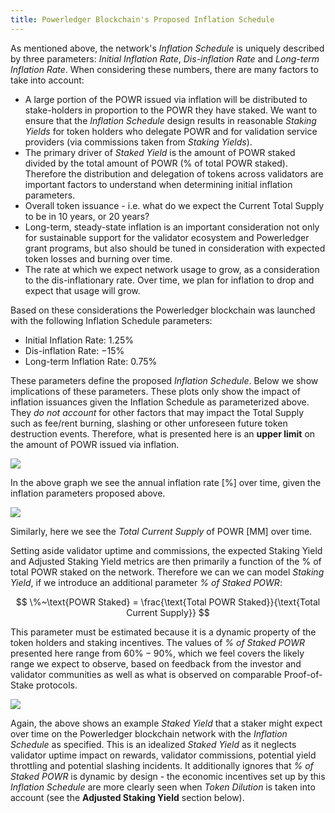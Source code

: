 ```yaml
---
title: Powerledger Blockchain's Proposed Inflation Schedule
---
```


As mentioned above, the network's _Inflation Schedule_ is uniquely described by three parameters: _Initial Inflation Rate_, _Dis-inflation Rate_ and _Long-term Inflation Rate_. When considering these numbers, there are many factors to take into account:

- A large portion of the POWR issued via inflation will be distributed to stake-holders in proportion to the POWR they have staked. We want to ensure that the _Inflation Schedule_ design results in reasonable _Staking Yields_ for token holders who delegate POWR and for validation service providers (via commissions taken from _Staking Yields_).
- The primary driver of _Staked Yield_ is the amount of POWR staked divided by the total amount of POWR (% of total POWR staked). Therefore the distribution and delegation of tokens across validators are important factors to understand when determining initial inflation parameters.
- Overall token issuance - i.e. what do we expect the Current Total Supply to be in 10 years, or 20 years?
- Long-term, steady-state inflation is an important consideration not only for sustainable support for the validator ecosystem and Powerledger grant programs, but also should be tuned in consideration with expected token losses and burning over time.
- The rate at which we expect network usage to grow, as a consideration to the dis-inflationary rate. Over time, we plan for inflation to drop and expect that usage will grow.

Based on these considerations the Powerledger blockchain was launched with the following Inflation Schedule parameters:

- Initial Inflation Rate: $1.25\%$
- Dis-inflation Rate: $-15\%$
- Long-term Inflation Rate: $0.75\%$

These parameters define the proposed _Inflation Schedule_. Below we show implications of these parameters. These plots only show the impact of inflation issuances given the Inflation Schedule as parameterized above. They _do not account_ for other factors that may impact the Total Supply such as fee/rent burning, slashing or other unforeseen future token destruction events. Therefore, what is presented here is an **upper limit** on the amount of POWR issued via inflation.

![](/img/p_inflation_schedule.png)

In the above graph we see the annual inflation rate [$\%$] over time, given the inflation parameters proposed above.

![](/img/p_total_supply.png)

Similarly, here we see the _Total Current Supply_ of POWR [MM] over time.

Setting aside validator uptime and commissions, the expected Staking Yield and Adjusted Staking Yield metrics are then primarily a function of the % of total POWR staked on the network. Therefore we can we can model _Staking Yield_, if we introduce an additional parameter _% of Staked POWR_:

$$
\%~\text{POWR Staked} = \frac{\text{Total POWR Staked}}{\text{Total Current Supply}}
$$

This parameter must be estimated because it is a dynamic property of the token holders and staking incentives. The values of _% of Staked POWR_ presented here range from $60\% - 90\%$, which we feel covers the likely range we expect to observe, based on feedback from the investor and validator communities as well as what is observed on comparable Proof-of-Stake protocols.

![](/img/p_ex_staked_yields.png)

Again, the above shows an example _Staked Yield_ that a staker might expect over time on the Powerledger blockchain network with the _Inflation Schedule_ as specified. This is an idealized _Staked Yield_ as it neglects validator uptime impact on rewards, validator commissions, potential yield throttling and potential slashing incidents. It additionally ignores that _% of Staked POWR_ is dynamic by design - the economic incentives set up by this _Inflation Schedule_ are more clearly seen when _Token Dilution_ is taken into account (see the **Adjusted Staking Yield** section below).

